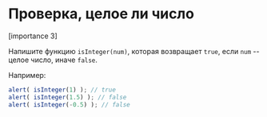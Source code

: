 # Проверка, целое ли число

[importance 3]

Напишите функцию `isInteger(num)`, которая возвращает `true`, если `num` -- целое число, иначе `false`.

Например:

```js
alert( isInteger(1) ); // true
alert( isInteger(1.5) ); // false
alert( isInteger(-0.5) ); // false
```

